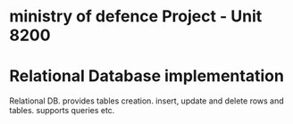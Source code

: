 # ministry of defence Project - Unit 8200
# Relational Database implementation

Relational DB. provides tables creation. insert, update and delete rows and tables. supports queries etc.
